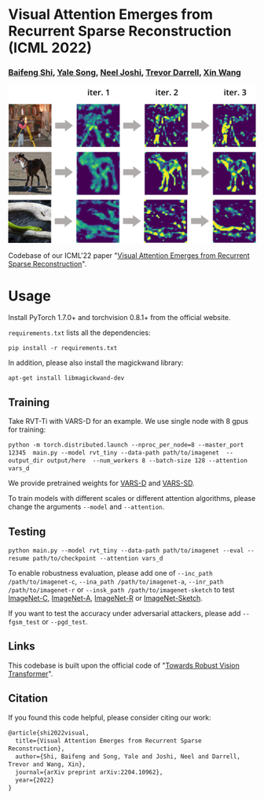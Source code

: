 # Visual Attention Emerges from Recurrent Sparse Reconstruction (ICML 2022)

### [Baifeng Shi](https://bfshi.github.io), [Yale Song](http://people.csail.mit.edu/yalesong/home/), [Neel Joshi](https://neelj.com/), [Trevor Darrell](https://people.eecs.berkeley.edu/~trevor/), [Xin Wang](https://xinw.ai/)

<img src="VARS.png" alt="drawing" width="600"/>

Codebase of our ICML'22 paper "[Visual Attention Emerges from Recurrent Sparse Reconstruction](https://arxiv.org/abs/2204.10962)".


# Usage

Install PyTorch 1.7.0+ and torchvision 0.8.1+ from the official website.

`requirements.txt` lists all the dependencies:
```
pip install -r requirements.txt
```
In addition, please also install the magickwand library:
```
apt-get install libmagickwand-dev
```

## Training

Take RVT-Ti with VARS-D for an example. We use single node with 8 gpus for training:

```
python -m torch.distributed.launch --nproc_per_node=8 --master_port 12345  main.py --model rvt_tiny --data-path path/to/imagenet  --output_dir output/here  --num_workers 8 --batch-size 128 --attention vars_d
```

We provide pretrained weights for [VARS-D](https://drive.google.com/file/d/1o7KeX78cys6eoIDx8YfmJ-6eecFk_-y2/view?usp=sharing) and [VARS-SD](https://drive.google.com/file/d/1k2xWQYlKvsuSLaMb1U1UDJdyBT6kpcB8/view?usp=sharing).

To train models with different scales or different attention algorithms, please change the arguments `--model` and `--attention`. 

## Testing

```
python main.py --model rvt_tiny --data-path path/to/imagenet --eval --resume path/to/checkpoint --attention vars_d
```

To enable robustness evaluation, please add one of `--inc_path /path/to/imagenet-c`, `--ina_path /path/to/imagenet-a`, `--inr_path /path/to/imagenet-r` or `--insk_path /path/to/imagenet-sketch` to test [ImageNet-C](https://github.com/hendrycks/robustness), [ImageNet-A](https://github.com/hendrycks/natural-adv-examples), [ImageNet-R](https://github.com/hendrycks/imagenet-r) or [ImageNet-Sketch](https://github.com/HaohanWang/ImageNet-Sketch).

If you want to test the accuracy under adversarial attackers, please add `--fgsm_test` or `--pgd_test`.

## Links 

This codebase is built upon the official code of "[Towards Robust Vision Transformer](https://github.com/vtddggg/Robust-Vision-Transformer)".

## Citation
If you found this code helpful, please consider citing our work: 

```bibtext
@article{shi2022visual,
  title={Visual Attention Emerges from Recurrent Sparse Reconstruction},
  author={Shi, Baifeng and Song, Yale and Joshi, Neel and Darrell, Trevor and Wang, Xin},
  journal={arXiv preprint arXiv:2204.10962},
  year={2022}
}
```
